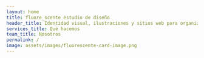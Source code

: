 ```yaml
---
layout: home
title: fluore_scente estudio de diseño 
header_title: Identidad visual, ilustraciones y sitios web para organizaciones conscientes y amigables.
services_title: Qué hacemos
team_title: Nosotros
permalink: /
image: assets/images/fluorescente-card-image.png
---
```

